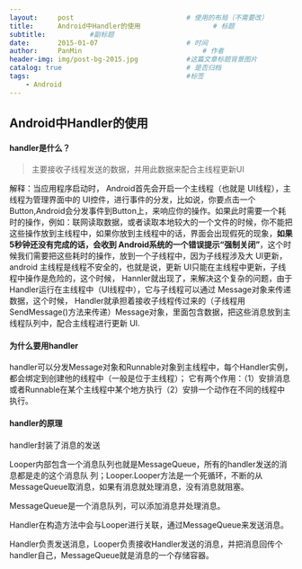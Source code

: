```yaml
---
layout:     post                            # 使用的布局（不需要改）
title:      Android中Handler的使用                  # 标题
subtitle:           #副标题
date:       2015-01-07                      # 时间
author:     PanMin                              # 作者
header-img: img/post-bg-2015.jpg            #这篇文章标题背景图片
catalog: true                               # 是否归档
tags:                                       #标签
    - Android
---
```



## Android中Handler的使用


#### handler是什么？
> 主要接收子线程发送的数据，并用此数据来配合主线程更新UI

 解释：当应用程序启动时， Android首先会开启一个主线程（也就是 UI线程），主线程为管理界面中的 UI控件，进行事件的分发，比如说，你要点击一个 Button,Android会分发事件到Button上，来响应你的操作。如果此时需要一个耗时的操作，例如：联网读取数据，或者读取本地较大的一个文件的时候，你不能把这些操作放到主线程中，如果你放到主线程中的话，界面会出现假死的现象，**如果 5秒钟还没有完成的话，会收到 Android系统的一个错误提示“强制关闭”**，这个时候我们需要把这些耗时的操作，放到一个子线程中，因为子线程涉及大 UI更新，android 主线程是线程不安全的，也就是说，更新 UI只能在主线程中更新，子线程中操作是危险的，这个时候， Hannler就出现了，来解决这个复杂的问题，由于 Handler运行在主线程中（UI线程中），它与子线程可以通过 Message对象来传递数据，这个时候， Handler就承担着接收子线程传过来的（子线程用 SendMessage()方法来传递）Message对象，里面包含数据，把这些消息放到主线程队列中，配合主线程进行更新 UI.


#### 为什么要用handler
handler可以分发Message对象和Runnable对象到主线程中，每个Handler实例，都会绑定到创建他的线程中（一般是位于主线程）；
它有两个作用：（1）安排消息或者Runnable在某个主线程中某个地方执行（2）安排一个动作在不同的线程中执行。


#### handler的原理
handler封装了消息的发送

Looper内部包含一个消息队列也就是MessageQueue，所有的handler发送的消息都是走的这个消息队     列；Looper.Looper方法是一个死循环，不断的从MessageQueue取消息，如果有消息就处理消息，没有消息就阻塞。

MessageQueue是一个消息队列，可以添加消息并处理消息。

Handler在构造方法中会与Looper进行关联，通过MessageQueue来发送消息。

Handler负责发送消息，Looper负责接收Handler发送的消息，并把消息回传个handler自己，MessageQueue就是消息的一个存储容器。